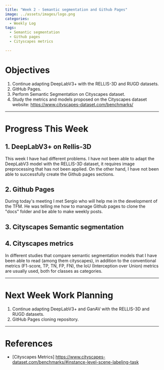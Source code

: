 ```yaml
---
title: "Week 2 - Semantic segmentation and Github Pages"
image: ../assets/images/logo.png
categories:
  - Weekly Log
tags:
  - Semantic segmentation
  - Github pages
  - Cityscapes metrics
  
---
```


# Objectives

1. Continue adapting DeepLabV3+ with the RELLIS-3D and RUGD datasets.
2. GitHub Pages.
3. Perform Semantic Segmentation on Cityscapes dataset.
4. Study the metrics and models proposed on the Cityscapes dataset website: https://www.cityscapes-dataset.com/benchmarks/

---

# Progress This Week

## 1. DeepLabV3+ on Rellis-3D 

This week I have had different problems. I have not been able to adapt the DeepLabV3 model with the RELLIS-3D dataset, it requires image preprocessing that has not been applied. On the other hand, I have not been able to successfully create the Github pages sections.

## 2. Github Pages

During today's meeting I met Sergio who will help me in the development of the TFM. He was telling me how to manage Github pages to clone the "docs" folder and be able to make weekly posts.

## 3. Cityscapes Semantic segmentation 



## 4. Cityscapes metrics

In different studies that compare semantic segmentation models that I have been able to read (among them cityscapes), in addition to the conventional metrics (F1-score, TP, TN, FP, FN), the IoU (Interception over Union) metrics are usually used, both for classes as categories.

---

# Next Week Work Planning

  1. Continue adapting DeepLabV3+ and GanAV with the RELLIS-3D and RUGD datasets.
  2. GitHub Pages cloning repository.


---

# References

* [Cityscapes Metrics] https://www.cityscapes-dataset.com/benchmarks/#instance-level-scene-labeling-task
